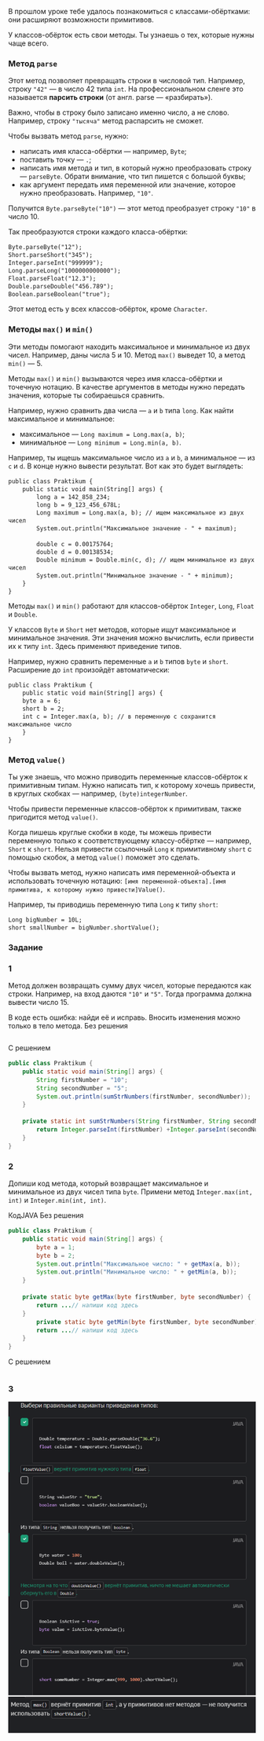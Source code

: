 В прошлом уроке тебе удалось познакомиться с классами-обёртками: они расширяют возможности примитивов.

У классов-обёрток есть свои методы. Ты узнаешь о тех, которые нужны чаще всего.

### Метод `parse`

Этот метод позволяет превращать строки в числовой тип. Например, строку `"42"` — в число 42 типа `int`. На профессиональном сленге это называется **парсить строки** (от англ. parse — «разбирать»).

Важно, чтобы в строку было записано именно число, а не слово. Например, строку `"тысяча"` метод распарсить не сможет.

Чтобы вызвать метод `parse`, нужно:

- написать имя класса-обёртки — например, `Byte`;
- поставить точку — `.`;
- написать имя метода и тип, в который нужно преобразовать строку — `parseByte`. Обрати внимание, что тип пишется с большой буквы;
- как аргумент передать имя переменной или значение, которое нужно преобразовать. Например, `"10"`.

Получится `Byte.parseByte("10")` — этот метод преобразует строку `"10"` в число 10.

Так преобразуются строки каждого класса-обёртки:
```
Byte.parseByte("12");
Short.parseShort("345");
Integer.parseInt("999999");
Long.parseLong("1000000000000");
Float.parseFloat("12.3");
Double.parseDouble("456.789");
Boolean.parseBoolean("true"); 
```

Этот метод есть у всех классов-обёрток, кроме `Character`.

### Методы `max()` и `min()`

Эти методы помогают находить максимальное и минимальное из двух чисел. Например, даны числа 5 и 10. Метод `max()` выведет 10, а метод `min()` — 5.

Методы `max()` и `min()` вызываются через имя класса-обёртки и точечную нотацию. В качестве аргументов в методы нужно передать значения, которые ты собираешься сравнить.

Например, нужно сравнить два числа — `а` и `b` типа `long`. Как найти максимальное и минимальное:

- максимальное — `Long maximum = Long.max(a, b)`;
- минимальное — `Long minimum = Long.min(a, b)`.

Например, ты ищешь максимальное число из `а` и `b`, а минимальное — из `c` и `d`. В конце нужно вывести результат. Вот как это будет выглядеть:
```
public class Praktikum {
    public static void main(String[] args) {
        long a = 142_858_234;
        long b = 9_123_456_678L;
        Long maximum = Long.max(a, b); // ищем максимальное из двух чисел
        System.out.println("Максимальное значение - " + maximum);

        double c = 0.00175764;
        double d = 0.00138534;
        Double minimum = Double.min(c, d); // ищем минимальное из двух чисел
        System.out.println("Минимальное значение - " + minimum);
    }
} 
```

Методы `max()` и `min()` работают для классов-обёрток `Integer`, `Long`, `Float` и `Double`.

У классов `Byte` и `Short` нет методов, которые ищут максимальное и минимальное значения. Эти значения можно вычислить, если привести их к типу `int`. Здесь применяют приведение типов.

Например, нужно сравнить переменные `а` и `b` типов `byte` и `short`. Расширение до `int` произойдёт автоматически:
```
public class Praktikum {
    public static void main(String[] args) {
    byte a = 6;
    short b = 2;
    int c = Integer.max(a, b); // в переменную с сохранится максимальное число
    }
} 
```
### Метод `value()`

Ты уже знаешь, что можно приводить переменные классов-обёрток к примитивным типам. Нужно написать тип, к которому хочешь привести, в круглых скобках — например, `(byte)integerNumber`.

Чтобы привести переменные классов-обёрток к примитивам, также пригодится метод `value()`.

Когда пишешь круглые скобки в коде, ты можешь привести переменную только к соответствующему классу-обёртке — например, `Short` к `short`. Нельзя привести ссылочный `Long` к примитивному `short` с помощью скобок, а метод `value()` поможет это сделать.

Чтобы вызвать метод, нужно написать имя переменной-объекта и использовать точечную нотацию: `[имя переменной-объекта].[имя примитива, к которому нужно привести]Value()`.

Например, ты приводишь переменную типа `Long` к типу `short`:
```
Long bigNumber = 10L;
short smallNumber = bigNumber.shortValue(); 
```
### Задание
### 1
Метод должен возвращать сумму двух чисел, которые передаются как строки. Например, на вход даются `"10"` и `"5"`. Тогда программа должна вывести число 15.

В коде есть ошибка: найди её и исправь. Вносить изменения можно только в тело метода.
Без решения
```Java

```

С решением
```Java
public class Praktikum {
    public static void main(String[] args) {
        String firstNumber = "10";
        String secondNumber = "5";
        System.out.println(sumStrNumbers(firstNumber, secondNumber));
    }

    private static int sumStrNumbers(String firstNumber, String secondNumber) {
        return Integer.parseInt(firstNumber) +Integer.parseInt(secondNumber);
    }
}
```

### 2
Допиши код метода, который возвращает максимальное и минимальное из двух чисел типа `byte`. Примени метод `Integer.max(int, int)` и `Integer.min(int, int)`.

КодJAVA
Без решения
```java
public class Praktikum {
    public static void main(String[] args) {
        byte a = 1;
        byte b = 2;
        System.out.println("Максимальное число: " + getMax(a, b));
		System.out.println("Минимальное число: " + getMin(a, b));
    }

    private static byte getMax(byte firstNumber, byte secondNumber) {
        return ...// напиши код здесь
    }
		private static byte getMin(byte firstNumber, byte secondNumber) {
        return ...// напиши код здесь
    }
}
```

С решением
```java

```
### 3
![img_11.png](img%2Fimg_11.png)
![img_12.png](img%2Fimg_12.png)